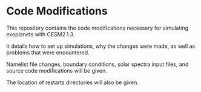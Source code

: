 # Code Modifications
This repository contains the code modifications necessary for simulating exoplanets with CESM2.1.3.

It details how to set up simulations, why the changes were made, as well as problems that were encountered.

Namelist file changes, boundary conditions, solar spectra input files, and source code modifications will be given.

The location of restarts directories will also be given.
